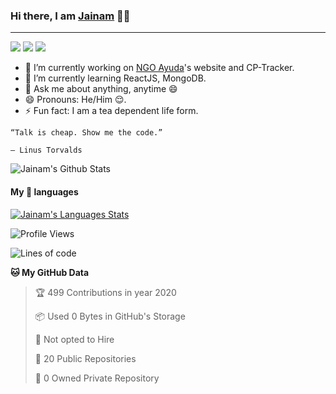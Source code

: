 ### Hi there, I am [Jainam](https://th3c0d3br34ker.github.io) 👨‍💻
---

[![](https://img.icons8.com/material-two-tone/32/000000/instagram-new.png)](https://instagram.com/_the_apollyon_)
[![](https://img.icons8.com/material-two-tone/32/000000/linkedin.png)](https://linkedin.com/in/jainam-desai)
[![](https://img.icons8.com/windows/32/000000/hackerrank.png)](https://www.hackerrank.com/jainamd)


- 🔭 I’m currently working on [NGO Ayuda](https://www.instagram.com/ayuda.ngo/)'s website and CP-Tracker.
- 🌱 I’m currently learning ReactJS, MongoDB.
- 💬 Ask me about anything, anytime 😄
- 😄 Pronouns: He/Him 😌.
- ⚡ Fun fact: I am a tea dependent life form.


```
“Talk is cheap. Show me the code.”

― Linus Torvalds
```

![Jainam's Github Stats](https://github-readme-stats.vercel.app/api?username=th3c0d3br34ker&show_icons=true&icon_color=000&title_color=000)

#### My 💖 languages

[![Jainam's Languages Stats](https://github-readme-stats.vercel.app/api/top-langs/?username=th3c0d3br34ker&hide=c)](https://sourcerer.io/th3c0d3br34ker)

<!--START_SECTION:waka-->
![Profile Views](http://img.shields.io/badge/Profile%20Views-179-blue)

![Lines of code](https://img.shields.io/badge/From%20Hello%20World%20I've%20written-1.6%20million%20Lines%20of%20code-blue)

**🐱 My GitHub Data** 

> 🏆 499 Contributions in year 2020
 > 
> 📦 Used 0 Bytes in GitHub's Storage 
 > 
> 🚫 Not opted to Hire
 > 
> 📜 20 Public Repositories 
 > 
> 🔑 0 Owned Private Repository 
 > 

<!--END_SECTION:waka-->
